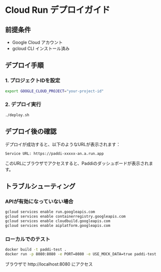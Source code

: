# Cloud Run デプロイガイド

## 前提条件

- Google Cloud アカウント
- gcloud CLI インストール済み

## デプロイ手順

### 1. プロジェクトIDを設定
```bash
export GOOGLE_CLOUD_PROJECT="your-project-id"
```

### 2. デプロイ実行
```bash
./deploy.sh
```

## デプロイ後の確認

デプロイが成功すると、以下のようなURLが表示されます：
```
Service URL: https://paddi-xxxxx-an.a.run.app
```

このURLにブラウザでアクセスすると、Paddiのダッシュボードが表示されます。

## トラブルシューティング

### APIが有効になっていない場合
```bash
gcloud services enable run.googleapis.com
gcloud services enable containerregistry.googleapis.com
gcloud services enable cloudbuild.googleapis.com
gcloud services enable aiplatform.googleapis.com
```

### ローカルでのテスト
```bash
docker build -t paddi-test .
docker run -p 8080:8080 -e PORT=8080 -e USE_MOCK_DATA=true paddi-test
```

ブラウザで http://localhost:8080 にアクセス